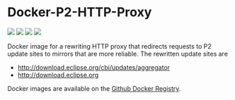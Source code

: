 # Docker-P2-HTTP-Proxy

[![](https://img.shields.io/github/workflow/status/mdsd-tools/Docker-P2-HTTP-Proxy/Docker)](https://github.com/mdsd-tools/Docker-P2-HTTP-Proxy/actions/workflows/docker-publish.yml)
[![](https://img.shields.io/github/tag/mdsd-tools/Docker-P2-HTTP-Proxy.svg)](https://github.com/orgs/mdsd-tools/packages/container/package/p2-http-proxy)
[![](https://img.shields.io/github/issues/mdsd-tools/Docker-P2-HTTP-Proxy.svg)](https://github.com/mdsd-tools/Docker-P2-HTTP-Proxy/issues)
[![](https://img.shields.io/github/license/mdsd-tools/Docker-P2-HTTP-Proxy.svg)](https://github.com/mdsd-tools/Docker-P2-HTTP-Proxy/blob/master/LICENSE)

Docker image for a rewriting HTTP proxy that redirects requests to P2 update sites to mirrors that are more reliable. The rewritten update sites are
* http://download.eclipse.org/cbi/updates/aggregator
* http://download.eclipse.org

Docker images are available on the [Github Docker Registry](https://github.com/orgs/mdsd-tools/packages/container/package/p2-http-proxy).
